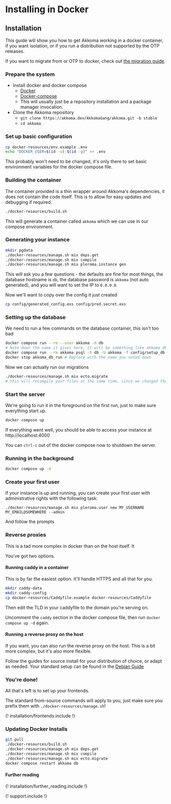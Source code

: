 # Installing in Docker

## Installation

This guide will show you how to get Akkoma working in a docker container,
if you want isolation, or if you run a distribution not supported by the OTP
releases.

If you want to migrate from or OTP to docker, check out [the migration guide](./migrating_to_docker_en.md).

### Prepare the system

* Install docker and docker compose
  * [Docker](https://docs.docker.com/engine/install/)
  * [Docker-compose](https://docs.docker.com/compose/install/)
  * This will usually just be a repository installation and a package manager invocation.
* Clone the Akkoma repository
  * `git clone https://akkoma.dev/AkkomaGang/akkoma.git -b stable`
  * `cd akkoma`

### Set up basic configuration

```bash
cp docker-resources/env.example .env
echo "DOCKER_USER=$(id -u):$(id -g)" >> .env
```

This probably won't need to be changed, it's only there to set basic environment
variables for the docker compose file.

### Building the container

The container provided is a thin wrapper around Akkoma's dependencies,
it does not contain the code itself. This is to allow for easy updates
and debugging if required.

```bash
./docker-resources/build.sh
```

This will generate a container called `akkoma` which we can use
in our compose environment.

### Generating your instance

```bash
mkdir pgdata
./docker-resources/manage.sh mix deps.get
./docker-resources/manage.sh mix compile
./docker-resources/manage.sh mix pleroma.instance gen
```

This will ask you a few questions - the defaults are fine for most things,
the database hostname is `db`, the database password is `akkoma`
(not auto generated), and you will want to set the IP to `0.0.0.0`.

Now we'll want to copy over the config it just created

```bash
cp config/generated_config.exs config/prod.secret.exs
```

### Setting up the database

We need to run a few commands on the database container, this isn't too bad

```bash
docker compose run --rm --user akkoma -d db
# Note down the name it gives here, it will be something like akkoma_db_run
docker compose run --rm akkoma psql -h db -U akkoma -f config/setup_db.psql
docker stop akkoma_db_run # Replace with the name you noted down
```

Now we can actually run our migrations

```bash
./docker-resources/manage.sh mix ecto.migrate
# this will recompile your files at the same time, since we changed the config
```

### Start the server

We're going to run it in the foreground on the first run, just to make sure
everything start up.

```bash
docker compose up
```

If everything went well, you should be able to access your instance at http://localhost:4000

You can `ctrl-c` out of the docker compose now to shutdown the server.

### Running in the background

```bash
docker compose up -d
```

### Create your first user

If your instance is up and running, you can create your first user with administrative rights with the following task:

```shell
./docker-resources/manage.sh mix pleroma.user new MY_USERNAME MY_EMAIL@SOMEWHERE --admin
```

And follow the prompts

### Reverse proxies

This is a tad more complex in docker than on the host itself. It

You've got two options.

#### Running caddy in a container

This is by far the easiest option. It'll handle HTTPS and all that for you.

```bash
mkdir caddy-data
mkdir caddy-config
cp docker-resources/Caddyfile.example docker-resources/Caddyfile
```

Then edit the TLD in your caddyfile to the domain you're serving on.

Uncomment the `caddy` section in the docker compose file,
then run `docker compose up -d` again.

#### Running a reverse proxy on the host

If you want, you can also run the reverse proxy on the host. This is a bit more complex, but it's also more flexible.

Follow the guides for source install for your distribution of choice, or adapt
as needed. Your standard setup can be found in the [Debian Guide](../debian_based_en/#nginx)

### You're done!

All that's left is to set up your frontends.

The standard from-source commands will apply to you, just make sure you
prefix them with `./docker-resources/manage.sh`!

{! installation/frontends.include !}

### Updating Docker Installs

```bash
git pull
./docker-resources/build.sh
./docker-resources/manage.sh mix deps.get
./docker-resources/manage.sh mix compile
./docker-resources/manage.sh mix ecto.migrate
docker compose restart akkoma db
```

#### Further reading

{! installation/further_reading.include !}

{! support.include !}
